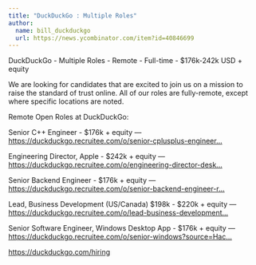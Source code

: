 ```yaml
---
title: "DuckDuckGo : Multiple Roles"
author:
  name: bill_duckduckgo
  url: https://news.ycombinator.com/item?id=40846699
---
```

DuckDuckGo - Multiple Roles - Remote - Full-time - $176k-242k USD + equity

We are looking for candidates that are excited to join us on a mission to raise the standard of trust online. All of our roles are fully-remote, except where specific locations are noted.

Remote Open Roles at DuckDuckGo:

Senior C++ Engineer - $176k + equity — <a href="https:&#x2F;&#x2F;duckduckgo.recruitee.com&#x2F;o&#x2F;senior-cplusplus-engineer-remote?source=HackerNews" rel="nofollow">https:&#x2F;&#x2F;duckduckgo.recruitee.com&#x2F;o&#x2F;senior-cplusplus-engineer...</a>

Engineering Director, Apple - $242k + equity — <a href="https:&#x2F;&#x2F;duckduckgo.recruitee.com&#x2F;o&#x2F;engineering-director-desktop-apps?source=HackerNews" rel="nofollow">https:&#x2F;&#x2F;duckduckgo.recruitee.com&#x2F;o&#x2F;engineering-director-desk...</a>

Senior Backend Engineer - $176k + equity — <a href="https:&#x2F;&#x2F;duckduckgo.recruitee.com&#x2F;o&#x2F;senior-backend-engineer-remote-2-3?source=HackerNews" rel="nofollow">https:&#x2F;&#x2F;duckduckgo.recruitee.com&#x2F;o&#x2F;senior-backend-engineer-r...</a>

Lead, Business Development (US&#x2F;Canada) $198k - $220k + equity —<a href="https:&#x2F;&#x2F;duckduckgo.recruitee.com&#x2F;o&#x2F;lead-business-development-remote-uscanada?source=HackerNews" rel="nofollow">https:&#x2F;&#x2F;duckduckgo.recruitee.com&#x2F;o&#x2F;lead-business-development...</a>

Senior Software Engineer, Windows Desktop App - $176k + equity — <a href="https:&#x2F;&#x2F;duckduckgo.recruitee.com&#x2F;o&#x2F;senior-windows?source=HackerNews" rel="nofollow">https:&#x2F;&#x2F;duckduckgo.recruitee.com&#x2F;o&#x2F;senior-windows?source=Hac...</a>

<a href="https:&#x2F;&#x2F;duckduckgo.com&#x2F;hiring" rel="nofollow">https:&#x2F;&#x2F;duckduckgo.com&#x2F;hiring</a>
